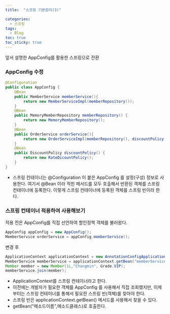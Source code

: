 ```yaml
---
title:  "스프링 기본원리(3)"

categories:
  - 스프링
tags:
  - Blog
toc: true
toc_sticky: true
---
```


앞서 설명한 AppConfig를 활용한 스프링으로 전환

### AppConfig 수정

```java
@Configuration
public class AppConfig {
    @Bean
    public MemberService memberService(){
        return new MemberServiceImpl(memberRepository());
    }
    @Bean
    public MemoryMemberRepository memberRepository() {
        return new MemoryMemberRepository();
    }
    @Bean
    public OrderService orderService(){
        return new OrderServiceImpl(memberRepository(), discountPolicy());
    }
    @Bean
    public DiscountPolicy discountPolicy() {
        return new RateDicountPolicy();
    }
}
```
- 스프링 컨테이너는 @Configuration 이 붙은 AppConfig 를 설정(구성) 정보로 사용한다. 여기서 @Bean
이라 적힌 메서드를 모두 호출해서 반환된 객체를 스프링 컨테이너에 등록한다. 이렇게 스프링 컨테이너에
등록된 객체를 스프링 빈이라 한다.

### 스프링 컨테이너 적용하여 사용해보기

적용 전은 AppConfig를 직접 선언하여 할인정책 객체를 불러왔다.

```java
AppConfig appConfig = new AppConfig();
MemberService orderService = appConfig.memberService();
```
변경 후

```java
ApplicationContext applicationContext = new AnnotationConfigApplicationContext(AppConfig.class);
MemberService memberService = applicationContext.getBean("memberService",MemberService.class);
Member member = new Member(1L,"Changmin", Grade.VIP);
memberService.join(member);
```
- ApplicationContext를 스프링 컨테이너라고 한다.
- 이전에는 개발자가 필요한 객체를 AppConfig 를 사용해서 직접 조회했지만, 이제부터는 스프링
컨테이너를 통해서 필요한 스프링 빈(객체)를 찾아야 한다. 
- 스프링 빈은 applicationContext.getBean() 메서드를 사용해서 찾을 수 있다.
- getBean("메소드이름",메소드클래스)로 호출한다.

